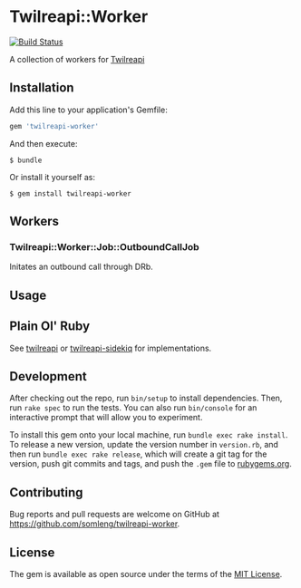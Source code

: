 # Twilreapi::Worker

[![Build Status](https://travis-ci.org/somleng/twilreapi-worker.svg?branch=master)](https://travis-ci.org/somleng/twilreapi-worker)

A collection of workers for [Twilreapi](https://github.com/somleng/twilreapi)

## Installation

Add this line to your application's Gemfile:

```ruby
gem 'twilreapi-worker'
```

And then execute:

    $ bundle

Or install it yourself as:

    $ gem install twilreapi-worker

## Workers

### Twilreapi::Worker::Job::OutboundCallJob

Initates an outbound call through DRb.

## Usage

## Plain Ol' Ruby

See [twilreapi](https://github.com/somleng/twilreapi) or [twilreapi-sidekiq](https://github.com/somleng/twilreapi-sidekiq) for implementations.

## Development

After checking out the repo, run `bin/setup` to install dependencies. Then, run `rake spec` to run the tests. You can also run `bin/console` for an interactive prompt that will allow you to experiment.

To install this gem onto your local machine, run `bundle exec rake install`. To release a new version, update the version number in `version.rb`, and then run `bundle exec rake release`, which will create a git tag for the version, push git commits and tags, and push the `.gem` file to [rubygems.org](https://rubygems.org).

## Contributing

Bug reports and pull requests are welcome on GitHub at https://github.com/somleng/twilreapi-worker.

## License

The gem is available as open source under the terms of the [MIT License](http://opensource.org/licenses/MIT).

